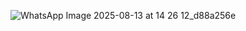 
![WhatsApp Image 2025-08-13 at 14 26 12_d88a256e](https://github.com/user-attachments/assets/6536af1b-af80-41f1-bec0-0e0f78ef1ab0)
